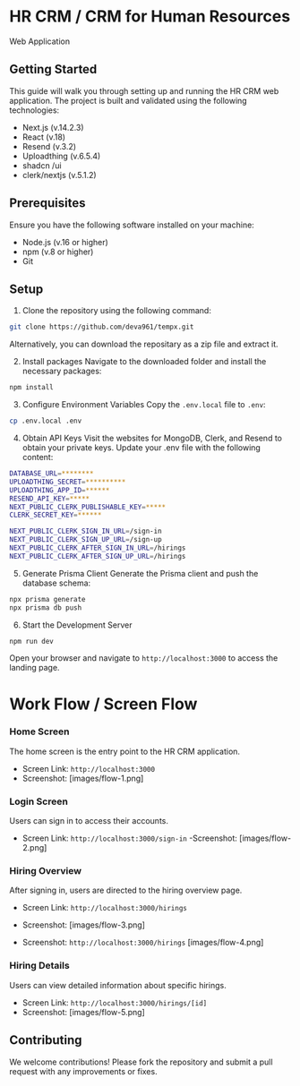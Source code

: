# HR CRM / CRM for Human Resources

Web Application

## Getting Started

This guide will walk you through setting up and running the HR CRM web application. The project is built and validated using the following technologies:

- Next.js (v.14.2.3)
- React (v.18)
- Resend (v.3.2)
- Uploadthing (v.6.5.4)
- shadcn /ui
- clerk/nextjs (v.5.1.2)

## Prerequisites

Ensure you have the following software installed on your machine:

- Node.js (v.16 or higher)
- npm (v.8 or higher)
- Git

## Setup

1. Clone the repository using the following command:

```bash
git clone https://github.com/deva961/tempx.git
```

Alternatively, you can download the repositary as a zip file and extract it.

2. Install packages
   Navigate to the downloaded folder and install the necessary packages:

```bash
npm install
```

3. Configure Environment Variables
   Copy the `.env.local` file to `.env`:

```bash
cp .env.local .env
```

4. Obtain API Keys
   Visit the websites for MongoDB, Clerk, and Resend to obtain your private keys. Update your .env file with the following content:

```bash
DATABASE_URL=********
UPLOADTHING_SECRET=**********
UPLOADTHING_APP_ID=******
RESEND_API_KEY=*****
NEXT_PUBLIC_CLERK_PUBLISHABLE_KEY=*****
CLERK_SECRET_KEY=******

NEXT_PUBLIC_CLERK_SIGN_IN_URL=/sign-in
NEXT_PUBLIC_CLERK_SIGN_UP_URL=/sign-up
NEXT_PUBLIC_CLERK_AFTER_SIGN_IN_URL=/hirings
NEXT_PUBLIC_CLERK_AFTER_SIGN_UP_URL=/hirings
```

5. Generate Prisma Client
   Generate the Prisma client and push the database schema:

```bash
npx prisma generate
npx prisma db push
```

6. Start the Development Server

```bash
npm run dev
```

Open your browser and navigate to `http://localhost:3000` to access the landing page.

# Work Flow / Screen Flow

### Home Screen

The home screen is the entry point to the HR CRM application.

- Screen Link: `http://localhost:3000`
- Screenshot:
  [images/flow-1.png]

### Login Screen

Users can sign in to access their accounts.

- Screen Link: `http://localhost:3000/sign-in`
  -Screenshot:
  [images/flow-2.png]

### Hiring Overview

After signing in, users are directed to the hiring overview page.

- Screen Link: `http://localhost:3000/hirings`
- Screenshot:
  [images/flow-3.png]

- Screenshot: `http://localhost:3000/hirings`
  [images/flow-4.png]

### Hiring Details

Users can view detailed information about specific hirings.

- Screen Link: `http://localhost:3000/hirings/[id]`
- Screenshot:
  [images/flow-5.png]

## Contributing

We welcome contributions! Please fork the repository and submit a pull request with any improvements or fixes.
